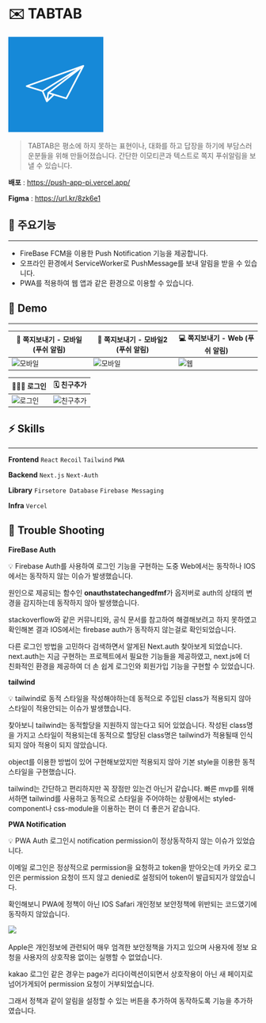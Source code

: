 # ✉️ TABTAB

![](/public/image/icon-192x192.png)

> TABTAB은 평소에 하지 못하는 표현이나, 대화를 하고 답장을 하기에 부담스러운분들을 위해 만들어졌습니다.
> 간단한 이모티콘과 텍스트로 쪽지 푸쉬알림을 보낼 수 있습니다.

**배포** : https://push-app-pi.vercel.app/

**Figma** : https://url.kr/8zk6e1

## 🚀 주요기능

---

-   FireBase FCM을 이용한 Push Notification 기능을 제공합니다.
-   오프라인 환경에서 ServiceWorker로 PushMessage를 보내 알림을 받을 수 있습니다.
-   PWA를 적용하여 웹 앱과 같은 환경으로 이용할 수 있습니다.

## 📼 Demo

---

| 📱 쪽지보내기 - 모바일 (푸쉬 알림)                                                                                          | 📱 쪽지보내기 - 모바일2 (푸쉬 알림)                                                                                         | 💻 쪽지보내기 - Web (푸쉬 알림)                                                                                         |
| --------------------------------------------------------------------------------------------------------------------------- | --------------------------------------------------------------------------------------------------------------------------- | ----------------------------------------------------------------------------------------------------------------------- |
| <img src="https://github.com/bbung95/push-app/assets/77668478/9cff6b37-b6cb-4ad7-a8ca-a36e4de8dc7d" width="" alt="모바일"/> | <img src="https://github.com/bbung95/push-app/assets/77668478/20cbcc3e-723a-4ed1-9dd4-2d05e10fcd6e" width="" alt="모바일"/> | <img src="https://github.com/bbung95/push-app/assets/77668478/25e70a6c-a0e0-48eb-acb8-602cfd471d06" width="" alt="웹"/> |

| 🧑🏻‍💻 로그인                                                                                                                   | 🗓️ 친구추가                                                                                                                   |
| --------------------------------------------------------------------------------------------------------------------------- | ----------------------------------------------------------------------------------------------------------------------------- |
| <img src="https://github.com/bbung95/push-app/assets/77668478/d75ed3f1-e4cc-490b-ae18-6a1cac93c60b" width="" alt="로그인"/> | <img src="https://github.com/bbung95/push-app/assets/77668478/dcfca139-3b31-4bd1-841c-264f1adf63be" width="" alt="친구추가"/> |

## ⚡️ Skills

---

**Frontend** `React` `Recoil` `Tailwind` `PWA`

**Backend** `Next.js` `Next-Auth`

**Library** `Firsetore Database` `Firebase Messaging`

**Infra** `Vercel`

<!-- ### FrontEnd

-   **React**
    -   대부분 axios API통신을 통해 데이터를 가져오도록 구현했습니다.
-   **SASS** 로 CSS style을 관리했습니다.
    -   각 view, component별로 구분하여 style을 관리했습니다.

### BackEnd

-   **express** 로 API서버 를 구축했습니다.
    -   view Routing과 API를 설계했습니다.
-   **MongoDB** 로 session, 음악 등 데이터를 저장했습니다.
    -   mongodb atlas로 클라우드 환경에서 DB를 관리하고 저장할 수 있도록 했습니다.

### API

-   **last.fm API** 로 앨범과 아티스트, 타이틀 정보를 가져왔습니다.
-   **Youtube API** 로 음악을 재생했습니다.

### Infra

-   **qoddi** 로 express서버를 배포하였습니다.
-   **PWA** 를 적용시켜 웹을 앱과 같은 환경에서 앱처럼 동작하도록 구현했습니다. -->

## 🤔 Trouble Shooting

**FireBase Auth**

<aside>
💡  Firebase Auth를 사용하여 로그인 기능을 구현하는 도중 Web에서는 동작하나 IOS에서는 동작하지 않는 이슈가 발생했습니다.
 
 원인으로 제공되는 함수인 **onauthstatechangedfmf**가 옵저버로 auth의 상태의 변경을 감지하는데 동작하지 않아 발생했습니다.

stackoverflow와 같은 커뮤니티와, 공식 문서를 참고하여 해결해보려고 하지 못하였고 확인해본 결과 IOS에서는 firebase auth가 동작하지 않는걸로 확인되었습니다.

다른 로그인 방법을 고민하다 검색하면서 알게된 Next.auth 찾아보게 되었습니다.
next.auth는 지금 구현하는 프로젝트에서 필요한 기능들을 제공하였고, next.js에 더 친화적인 환경을 제공하여 더 손 쉽게 로그인와 회원가입 기능을 구현할 수 있었습니다.

</aside>

**tailwind**

<aside>
💡 tailwind로 동적 스타일을 작성해야하는데 동적으로 주입된 class가 적용되지 않아 스타일이 적용안되는 이슈가 발생했습니다.

찾아보니 tailwind는 동적할당을 지원하지 않는다고 되어 있었습니다.
작성된 class명을 가지고 스타일이 적용되는데 동적으로 할당된 class명은 tailwind가 적용될때 인식되지 않아 적용이 되지 않았습니다.

object를 이용한 방법이 있어 구현해보았지만 적용되지 않아 기본 style을 이용한 동적 스타일을 구현했습니다.

tailwind는 간단하고 편리하지만 꼭 장점만 있는건 아닌거 같습니다.
빠른 mvp를 위해서하면 tailwind를 사용하고 동적으로 스타일을 주어야하는 상황에서는 styled-component나 css-module을 이용하는 편이 더 좋은거 같습니다.

</aside>

**PWA Notification**

<aside>
💡 PWA Auth 로그인시 notification permission이 정상동작하지 않는 이슈가 있었습니다.

이메일 로그인은 정상적으로 permission을 요청하고 token을 받아오는데
카카오 로그인은 permission 요청이 뜨지 않고 denied로 설정되어 token이 발급되지가 않았습니다.

확인해보니 PWA에 정책이 아닌 IOS Safari 개인정보 보안정책에 위반되는 코드였기에 동작하지 않았습니다.

<img src="https://github.com/bbung95/push-app/assets/77668478/befa76ab-3ad2-4bfe-bff9-d833322be118"/>

Apple은 개인정보에 관련되어 매우 엄격한 보안정책을 가지고 있으며 사용자에 정보 요청을 사용자의 상호작용 없이는 실행할 수 없었습니다.

kakao 로그인 같은 경우는 page가 리다이렉션이되면서 상호작용이 아닌 새 페이지로 넘어가게되어 permission 요청이 거부되었습니다.

그래서 정책과 같이 알림을 설정할 수 있는 버튼을 추가하여 동작하도록 기능을 추가하였습니다.

</aside>

